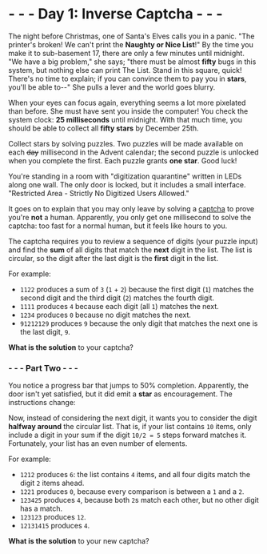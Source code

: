# - - - Day 1: Inverse Captcha - - -

The night before Christmas, one of Santa's Elves calls you in a panic. "The printer's broken! We can't print the **Naughty or Nice List**!" By the time you make it to sub-basement 17, there are only a few minutes until midnight. "We have a big problem," she says; "there must be almost **fifty** bugs in this system, but nothing else can print The List. Stand in this square, quick! There's no time to explain; if you can convince them to pay you in **stars**, you'll be able to--" She pulls a lever and the world goes blurry.

When your eyes can focus again, everything seems a lot more pixelated than before. She must have sent you inside the computer! You check the system clock: **25 milliseconds** until midnight. With that much time, you should be able to collect all **fifty stars** by December 25th.

Collect stars by solving puzzles. Two puzzles will be made available on each ~~day~~ millisecond in the Advent calendar; the second puzzle is unlocked when you complete the first. Each puzzle grants **one star**. Good luck!

You're standing in a room with "digitization quarantine" written in LEDs along one wall. The only door is locked, but it includes a small interface. "Restricted Area - Strictly No Digitized Users Allowed."

It goes on to explain that you may only leave by solving a [captcha](https://en.wikipedia.org/wiki/CAPTCHA) to prove you're **not** a human. Apparently, you only get one millisecond to solve the captcha: too fast for a normal human, but it feels like hours to you.

The captcha requires you to review a sequence of digits (your puzzle input) and find the **sum** of all digits that match the **next** digit in the list. The list is circular, so the digit after the last digit is the **first** digit in the list.

For example:

* ``1122`` produces a sum of ``3`` (``1`` + ``2``) because the first digit (``1``) matches the second digit and the third digit (``2``) matches the fourth digit.
* ``1111`` produces ``4`` because each digit (all ``1``) matches the next.
* ``1234`` produces ``0`` because no digit matches the next.
* ``91212129`` produces ``9`` because the only digit that matches the next one is the last digit, ``9``.

**What is the solution** to your captcha?


### - - - Part Two - - -

You notice a progress bar that jumps to 50% completion. Apparently, the door isn't yet satisfied, but it did emit a **star** as encouragement. The instructions change:

Now, instead of considering the next digit, it wants you to consider the digit **halfway around** the circular list. That is, if your list contains ``10`` items, only include a digit in your sum if the digit ``10/2 = 5`` steps forward matches it. Fortunately, your list has an even number of elements.

For example:

* ``1212`` produces ``6``: the list contains ``4`` items, and all four digits match the digit ``2`` items ahead.
* ``1221`` produces ``0``, because every comparison is between a ``1`` and a ``2``.
* ``123425`` produces ``4``, because both ``2``s match each other, but no other digit has a match.
* ``123123`` produces ``12``.
* ``12131415`` produces ``4``.

**What is the solution** to your new captcha?
